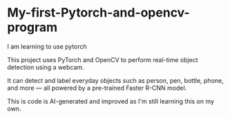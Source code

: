 # My-first-Pytorch-and-opencv-program
I am learning to use pytorch

This project uses PyTorch and OpenCV to perform real-time object detection using a webcam.

It can detect and label everyday objects such as person, pen, bottle, phone, and more — all powered by a pre-trained Faster R-CNN model.

This is code is AI-generated and improved as I'm still learning this on my own.
